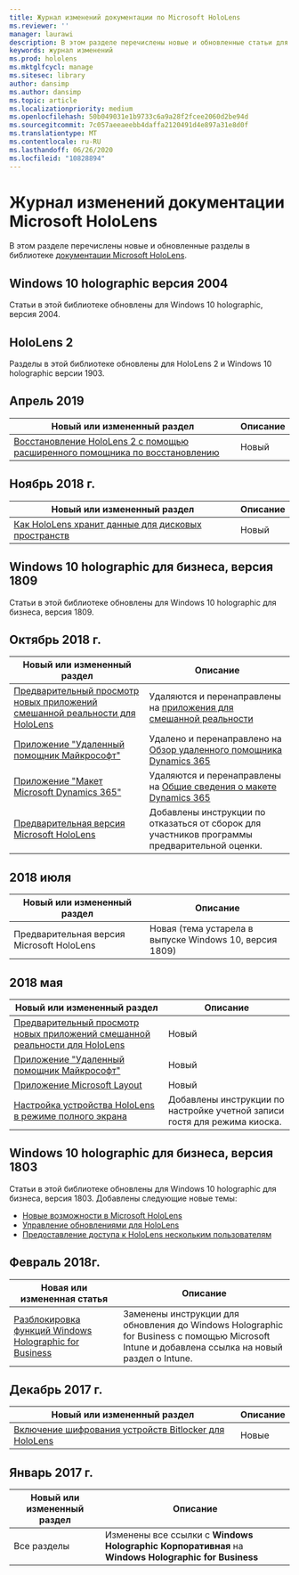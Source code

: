 ```yaml
---
title: Журнал изменений документации по Microsoft HoloLens
ms.reviewer: ''
manager: laurawi
description: В этом разделе перечислены новые и обновленные статьи для HoloLens.
keywords: журнал изменений
ms.prod: hololens
ms.mktglfcycl: manage
ms.sitesec: library
author: dansimp
ms.author: dansimp
ms.topic: article
ms.localizationpriority: medium
ms.openlocfilehash: 50b049031e1b9733c6a9a28f2fcee2060d2be94d
ms.sourcegitcommit: 7c057aeeaeebb4daffa2120491d4e897a31e8d0f
ms.translationtype: MT
ms.contentlocale: ru-RU
ms.lasthandoff: 06/26/2020
ms.locfileid: "10828894"
---
```

# Журнал изменений документации Microsoft HoloLens

В этом разделе перечислены новые и обновленные разделы в библиотеке [документации Microsoft HoloLens](index.md).

## Windows 10 holographic версия 2004

Статьи в этой библиотеке обновлены для Windows 10 holographic, версия 2004.

## HoloLens 2

Разделы в этой библиотеке обновлены для HoloLens 2 и Windows 10 holographic версии 1903.

## Апрель 2019

Новый или измененный раздел | Описание
--- | ---
[Восстановление HoloLens 2 с помощью расширенного помощника по восстановлению](hololens-recovery.md) | Новый

## Ноябрь 2018 г.

Новый или измененный раздел | Описание
--- | ---
[Как HoloLens хранит данные для дисковых пространств](hololens-spaces.md) | Новый

## Windows 10 holographic для бизнеса, версия 1809

Статьи в этой библиотеке обновлены для Windows 10 holographic для бизнеса, версия 1809.


## Октябрь 2018 г.

Новый или измененный раздел | Описание
--- | ---
[Предварительный просмотр новых приложений смешанной реальности для HoloLens](hololens-public-preview-apps.md) | Удаляются и перенаправлены на [приложения для смешанной реальности](https://docs.microsoft.com/dynamics365/#pivot=mixed-reality-apps)
[Приложение "Удаленный помощник Майкрософт"](hololens-microsoft-remote-assist-app.md) | Удалено и перенаправлено на [Обзор удаленного помощника Dynamics 365](https://docs.microsoft.com/dynamics365/mixed-reality/remote-assist/)
[Приложение "Макет Microsoft Dynamics 365"](hololens-microsoft-dynamics-365-layout-app.md) | Удаляются и перенаправлены на [Общие сведения о макете Dynamics 365](https://docs.microsoft.com/dynamics365/mixed-reality/layout/)
[Предварительная версия Microsoft HoloLens](hololens-insider.md) | Добавлены инструкции по отказаться от сборок для участников программы предварительной оценки.


## 2018 июля

Новый или измененный раздел | Описание
--- | ---
Предварительная версия Microsoft HoloLens | Новая (тема устарела в выпуске Windows 10, версия 1809)


## 2018 мая

Новый или измененный раздел | Описание
--- | ---
[Предварительный просмотр новых приложений смешанной реальности для HoloLens](hololens-public-preview-apps.md) | Новый
[Приложение "Удаленный помощник Майкрософт"](hololens-microsoft-remote-assist-app.md) | Новый
[Приложение Microsoft Layout](hololens-microsoft-layout-app.md) | Новый
[Настройка устройства HoloLens в режиме полного экрана](hololens-kiosk.md) | Добавлены инструкции по настройке учетной записи гостя для режима киоска.

## Windows 10 holographic для бизнеса, версия 1803

Статьи в этой библиотеке обновлены для Windows 10 holographic для бизнеса, версия 1803. Добавлены следующие новые темы:

- [Новые возможности в Microsoft HoloLens](hololens-whats-new.md)
- [Управление обновлениями для HoloLens](hololens-updates.md)
- [Предоставление доступа к HoloLens нескольким пользователям](hololens-multiple-users.md)


## Февраль 2018г.

Новая или измененная статья | Описание
--- | ---
[Разблокировка функций Windows Holographic for Business](hololens1-upgrade-enterprise.md)  | Заменены инструкции для обновления до Windows Holographic for Business с помощью Microsoft Intune и добавлена ссылка на новый раздел о Intune.

## Декабрь 2017 г.

Новый или измененный раздел | Описание
--- | ---
[Включение шифрования устройств Bitlocker для HoloLens](hololens-encryption.md) | Новые

## Январь 2017 г.

| Новый или измененный раздел | Описание |
| --- | --- |
| Все разделы | Изменены все ссылки с **Windows Holographic Корпоративная** на **Windows Holographic for Business** |
